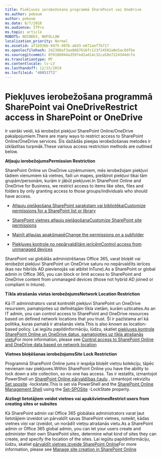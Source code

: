 ```yaml
---
title: Piekļuves ierobežošana programmā SharePoint vai OneDrive
ms.author: pebaum
author: pebaum
ms.date: 8/7/2018
ms.audience: ITPro
ms.topic: article
ROBOTS: NOINDEX, NOFOLLOW
localization_priority: Normal
ms.assetid: af1b936b-0475-497b-a6d3-e671aef7b717
ms.openlocfilehash: 242388af3ae8887616fc123f24502a8e5ac8dfbe
ms.sourcegitcommit: 0f0186044a3597e42ad14c32ca58e7224344dcfa
ms.translationtype: MT
ms.contentlocale: lv-LV
ms.lasthandoff: 12/15/2019
ms.locfileid: "40053772"
---
```

# <a name="restrict-access-in-sharepoint-or-onedrive"></a><span data-ttu-id="2105e-102">Piekļuves ierobežošana programmā SharePoint vai OneDrive</span><span class="sxs-lookup"><span data-stu-id="2105e-102">Restrict access in SharePoint or OneDrive</span></span>

<span data-ttu-id="2105e-103">Ir vairāki veidi, kā ierobežot piekļuvi SharePoint Online/OneDrive pakalpojumiem.</span><span class="sxs-lookup"><span data-stu-id="2105e-103">There are many ways to restrict access to SharePoint Online/OneDrive services.</span></span> <span data-ttu-id="2105e-104">Šīs dažādās pieejas ierobežošanas metodes ir izklāstītas turpmāk.</span><span class="sxs-lookup"><span data-stu-id="2105e-104">These various access restriction methods are outlined below.</span></span> 

<span data-ttu-id="2105e-105">**Atļauju ierobežojums**</span><span class="sxs-lookup"><span data-stu-id="2105e-105">**Permission Restriction**</span></span>

<span data-ttu-id="2105e-106">SharePoint Online un OneDrive uzņēmumiem, mēs ierobežojam piekļuvi tādiem vienumiem kā vietnes, faili un mapes, piešķirot piekļuvi tikai tām grupām/personām, kurām ir jābūt piekļuvei.</span><span class="sxs-lookup"><span data-stu-id="2105e-106">In SharePoint Online and OneDrive for Business, we restrict access to items like sites, files and folders by only granting access to those groups/individuals who should have access.</span></span>

- [<span data-ttu-id="2105e-107">Atļauju pielāgošana SharePoint sarakstam vai bibliotēkai</span><span class="sxs-lookup"><span data-stu-id="2105e-107">Customize permissions for a SharePoint list or library</span></span>](https://support.office.com/article/Customize-permissions-for-a-SharePoint-list-or-library-02d770f3-59eb-4910-a608-5f84cc297782)

- [<span data-ttu-id="2105e-108">SharePoint vietnes atļauju pielāgošana</span><span class="sxs-lookup"><span data-stu-id="2105e-108">Customize SharePoint site permissions</span></span>](https://docs.microsoft.com/sharepoint/customize-sharepoint-site-permissions)

- [<span data-ttu-id="2105e-109">Mainīt atļaujas apakšmapē</span><span class="sxs-lookup"><span data-stu-id="2105e-109">Change the permissions on a subfolder</span></span>](https://support.office.com/article/Change-the-permissions-on-a-subfolder-5427BD7C-F20A-4F75-8CF2-5359DD45A1A6)

- [<span data-ttu-id="2105e-110">Piekļuves kontrole no nepārvaldītām ierīcēm</span><span class="sxs-lookup"><span data-stu-id="2105e-110">Control access from unmanaged devices</span></span>](https://docs.microsoft.com/sharepoint/control-access-from-unmanaged-devices)

<span data-ttu-id="2105e-111">SharePoint vai globālās administrēšanas Office 365, varat bloķēt vai ierobežot piekļuvi SharePoint un OneDrive saturu no nepārvaldīts ierīces (kas nav hibrīds AD pievienojās vai atbilst InTune).</span><span class="sxs-lookup"><span data-stu-id="2105e-111">As a SharePoint or global admin in Office 365, you can block or limit access to SharePoint and OneDrive content from unmanaged devices (those not hybrid AD joined or compliant in Intune).</span></span>

<span data-ttu-id="2105e-112">**Tīkla atrašanās vietas ierobežojums**</span><span class="sxs-lookup"><span data-stu-id="2105e-112">**Network Location Restriction**</span></span>

<span data-ttu-id="2105e-113">Kā IT administrators varat kontrolēt piekļuvi SharePoint un OneDrive resursiem, pamatojoties uz definētajām tīkla vietām, kurām uzticaties.</span><span class="sxs-lookup"><span data-stu-id="2105e-113">As an IT admin, you can control access to SharePoint and OneDrive resources based on defined network locations that you trust.</span></span> <span data-ttu-id="2105e-114">Šī ir pazīstama arī kā politika, kuras pamatā ir atrašanās vieta.</span><span class="sxs-lookup"><span data-stu-id="2105e-114">This is also known as location-based policy.</span></span> <span data-ttu-id="2105e-115">Lai iegūtu papildinformāciju, lūdzu, skatiet [piekļuves kontrole SharePoint Online un OneDrive datus, pamatojoties uz tīkla atrašanās vietu](https://docs.microsoft.com/sharepoint/control-access-based-on-network-location)</span><span class="sxs-lookup"><span data-stu-id="2105e-115">For more information, please see [Control access to SharePoint Online and OneDrive data based on network location](https://docs.microsoft.com/sharepoint/control-access-based-on-network-location)</span></span>

<span data-ttu-id="2105e-116">**Vietnes bloķēšanas ierobežojums**</span><span class="sxs-lookup"><span data-stu-id="2105e-116">**Site Lock Restriction**</span></span> 

<span data-ttu-id="2105e-117">Programmā SharePoint Online jums ir iespēja bloķēt vietņu kolekciju, tāpēc nevienam nav piekļuves.</span><span class="sxs-lookup"><span data-stu-id="2105e-117">Within SharePoint Online you have the ability to lock down a site collection, so no one has access.</span></span> <span data-ttu-id="2105e-118">Tas ir iestatīts, izmantojot PowerShell un [SharePoint Online pārvaldības čaulu](https://docs.microsoft.com/powershell/sharepoint/sharepoint-online/connect-sharepoint-online?view=sharepoint-ps) , izmantojot rekvizītu [Set sposite](https://docs.microsoft.com/powershell/module/sharepoint-online/set-sposite?view=sharepoint-ps) -lockstate.</span><span class="sxs-lookup"><span data-stu-id="2105e-118">This is set via PowerShell and the [SharePoint Online Management Shell](https://docs.microsoft.com/powershell/sharepoint/sharepoint-online/connect-sharepoint-online?view=sharepoint-ps) using the [Set-SPOSite](https://docs.microsoft.com/powershell/module/sharepoint-online/set-sposite?view=sharepoint-ps) -LockState property.</span></span>

<span data-ttu-id="2105e-119">**Aizliegt lietotājiem veidot vietnes vai apakšvietnes**</span><span class="sxs-lookup"><span data-stu-id="2105e-119">**Restrict users from creating sites or subsites**</span></span>

<span data-ttu-id="2105e-120">Kā SharePoint admin vai Office 365 globālais administrators varat ļaut lietotājiem izveidot un pārvaldīt savas SharePoint vietnes, noteikt, kādas vietnes viņi var izveidot, un norādīt vietņu atrašanās vietu.</span><span class="sxs-lookup"><span data-stu-id="2105e-120">As a SharePoint admin or Office 365 global admin, you can let your users create and administer their own SharePoint sites, determine what kind of sites they can create, and specify the location of the sites.</span></span> <span data-ttu-id="2105e-121">Lai iegūtu papildinformāciju, lūdzu, skatiet [pārvaldīt vietnes izveide SharePoint Online](https://docs.microsoft.com/sharepoint/manage-site-creation)</span><span class="sxs-lookup"><span data-stu-id="2105e-121">For more information, please see [Manage site creation in SharePoint Online](https://docs.microsoft.com/sharepoint/manage-site-creation)</span></span>


